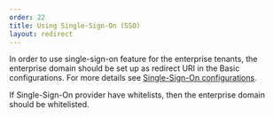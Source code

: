 ```yaml
---
order: 22
title: Using Single-Sign-On (SSO)
layout: redirect
---
```


In order to use single-sign-on feature for the enterprise tenants, the enterprise domain should be set up as redirect URI in the Basic configurations. 
For more details see [Single-Sign-On configurations](/guides/users-guide/administration#single-sign-on).

If Single-Sign-On provider have whitelists, then the enterprise domain should be whitelisted.